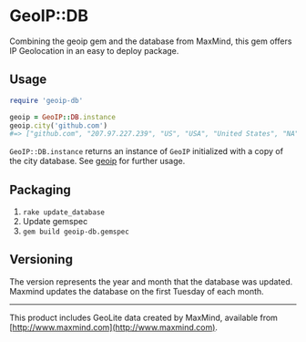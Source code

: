 # GeoIP::DB

Combining the geoip gem and the database from MaxMind, this gem offers IP Geolocation in an easy to deploy package.

## Usage

```ruby
require 'geoip-db'

geoip = GeoIP::DB.instance
geoip.city('github.com')
#=> ["github.com", "207.97.227.239", "US", "USA", "United States", "NA", "CA", "San Francisco", "94110", 37.7484, -122.4156, 807, 415, "America/Los_Angeles"]
```

`GeoIP::DB.instance` returns an instance of `GeoIP` initialized with a copy of the city database. See
[geoip](https://github.com/cjheath/geoip) for further usage.


## Packaging

1. `rake update_database`
2. Update gemspec
3. `gem build geoip-db.gemspec`

## Versioning

The version represents the year and month that the database was updated. Maxmind updates the database on the first
Tuesday of each month.

---

This product includes GeoLite data created by MaxMind, available from [http://www.maxmind.com](http://www.maxmind.com).
